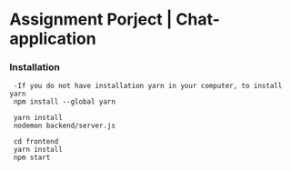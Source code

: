 # Assignment Porject | Chat-application

### Installation

```
 -If you do not have installation yarn in your computer, to install yarn
 npm install --global yarn

 yarn install
 nodemon backend/server.js

 cd frontend
 yarn install
 npm start

```